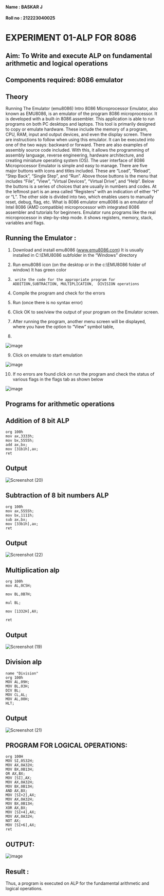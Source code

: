 #### Name : BASKAR  J
#### Roll no : 212223040025
# EXPERIMENT  01-ALP FOR 8086

## Aim: To Write and execute ALP on fundamental arithmetic and logical operations
## Components required: 8086  emulator 
## Theory 
Running The Emulator (emu8086) Intro 8086 Microprocessor Emulator, also known as EMU8086, is an emulator of the program 8086 microprocessor. It is developed with a built-in 8086 assembler. This application is able to run programs on both PC desktops and laptops. This tool is primarily designed to copy or emulate hardware. These include the memory of a program, CPU, RAM, input and output devices, and even the display screen. There are instructions to follow when using this emulator. It can be executed into one of the two ways: backward or forward. There are also examples of assembly source code included. With this, it allows the programming of assembly language, reverse engineering, hardware architecture, and creating miniature operating system (OS). The user interface of 8086 Microprocessor Emulator is simple and easy to manage. There are five major buttons with icons and titles included. These are “Load”, “Reload”, “Step Back”, “Single Step”, and “Run”. Above those buttons is the menu that includes “File”, “View”, “Virtual Devices”, “Virtual Drive”, and “Help”. Below the buttons is a series of choices that are usually in numbers and codes. At the leftmost part is an area called “Registers” with an indication of either “H” or “L”. The other side is divided into two, which enables users to manually reset, debug, flag, etc. What is 8086 emulator emu8086 is an emulator of Intel 8086 (AMD compatible) microprocessor with integrated 8086 assembler and tutorials for beginners. Emulator runs programs like the real microprocessor in step-by-step mode. it shows registers, memory, stack, variables and flags.


 ## Running the Emulator :
1.	Download and install emu8086 (www.emu8086.com) It is usually installed in C:\EMU8086 subfolder in the “Windows” directory
2.	  Run  emu8086 icon (on the desktop or in the c:\EMU8086 folder of window) It has green color 
 
 
3.		write the code for the appropriate program for ADDITION,SUBTRACTION, MULTIPLICATION,  DIVISION operations 

4.	 Compile the program and check for the errors 
5.	Run (once there is no syntax error) 

6.	Click OK to see/view the output of your program on the Emulator screen. 


7.	After running the program, another menu screen will be displayed, where you have the option to “View” symbol table,
8.	 


![image](https://user-images.githubusercontent.com/36288975/189273263-d65baae9-4b8f-4723-afb3-c0ffa4052b04.png)











9.	Click on emulate to start emulation 








![image](https://user-images.githubusercontent.com/36288975/189273273-9bb36ec1-e2e8-4892-8d35-37707332bfdc.png)








10.	If no errors are found click on run the program and check the status of various flags in the flags tab as shown below 






![image](https://user-images.githubusercontent.com/36288975/189273277-113a2a33-4a40-4ff8-95a5-ecd3a1f504fe.png)







## Programs for arithmetic  operations

## Addition  of 8 bit ALP 

```
org 100h
mov ax,3333h;
mov bx,5555h;
add ax,bx;
mov [31b1h],ax;
ret

```

## Output  

![Screenshot (20)](https://github.com/baskarsaraswathy/EXPERIMENT--01-ALP-FOR-8086/assets/144871005/3242dda9-2afd-4c7b-8b71-80e9d6f989ef)

 
## Subtraction   of 8 bit numbers  ALP 
 ```
org 100h
mov ax,5555h;
mov bx,1111h;
sub ax,bx;
mov [33b1h],ax;
ret

```
## Output  
![Screenshot (22)](https://github.com/baskarsaraswathy/EXPERIMENT--01-ALP-FOR-8086/assets/144871005/56b472d4-ef4b-42d3-aadc-a9a7af72c885)

## Multiplication alp 
```
org 100h
mov AL,0C5H;

mov BL,0B7H;

mul BL;

mov [1332H],AX;

ret

```
 ## Output  
![Screenshot (19)](https://github.com/baskarsaraswathy/EXPERIMENT--01-ALP-FOR-8086/assets/144871005/a727cf1d-d3e6-4fd1-8604-375f12d50a68)


## Division alp 

```
name "Division"
org 100h
MOV AL,09H;
MOV BL,03H;
DIV BL;
MOV CL,AL;
MOV AL,00H;
HLT;

```
## Output  

![Screenshot (21)](https://github.com/baskarsaraswathy/EXPERIMENT--01-ALP-FOR-8086/assets/144871005/d2d09350-24bd-46af-b82f-f0c1eae53eb4)


## PROGRAM FOR LOGICAL OPERATIONS:
```
org 100H
MOV SI,0532H;
MOV AX,0A32H;
MOV BX,0B13H;
OR AX,BX;
MOV [SI],AX;
MOV AX,0A32H;
MOV BX,0B13H;
AND AX,BX;
MOV [SI+2],AX;
MOV AX,0A32H;
MOV BX,0B13H;
XOR AX,BX;
MOV [SI+4],AX;
MOV AX,0A32H;
NOT AX;
MOV [SI+6],AX;
ret

```
## OUTPUT:

![image](https://github.com/baskarsaraswathy/EXPERIMENT--01-ALP-FOR-8086/assets/144871005/3e4f571d-c4d1-449d-bcbd-a039edc290ff)


## Result :
Thus, a program is executed on ALP for the fundamental arithmetic and logical operations. 









